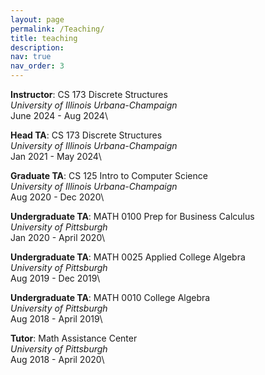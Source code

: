 ```yaml
---
layout: page
permalink: /Teaching/
title: teaching
description: 
nav: true
nav_order: 3
---
```



**Instructor**: CS 173 Discrete Structures\
_University of Illinois Urbana-Champaign_\
June 2024 - Aug 2024\

**Head TA**: CS 173 Discrete Structures\
_University of Illinois Urbana-Champaign_\
Jan 2021 - May 2024\

**Graduate TA**: CS 125 Intro to Computer Science\
_University of Illinois Urbana-Champaign_\
Aug 2020 - Dec 2020\

**Undergraduate TA**: MATH 0100 Prep for Business Calculus\
_University of Pittsburgh_\
Jan 2020 - April 2020\

**Undergraduate TA**: MATH 0025 Applied College Algebra\
_University of Pittsburgh_\
Aug 2019 - Dec 2019\

**Undergraduate TA**: MATH 0010 College Algebra\
_University of Pittsburgh_\
Aug 2018 - April 2019\

**Tutor**: Math Assistance Center\
_University of Pittsburgh_\
Aug 2018 - April 2020\




